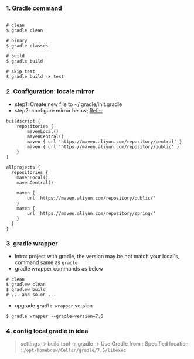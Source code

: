 ### 1. Gradle command

```shell

# clean
$ gradle clean

# binary
$ gradle classes

# build
$ gradle build

# skip test
$ gradle build -x test
```

### 2. Configuration: locale mirror

* step1: Create new file to ~/.gradle/init.gradle
* step2: configure mirror below;  [Refer](https://developer.aliyun.com/mvn/guide)
 
```shell
buildscript {
    repositories {
        mavenLocal()
        mavenCentral()
        maven { url 'https://maven.aliyun.com/repository/central' }
        maven { url 'https://maven.aliyun.com/repository/public' }
    }
}

allprojects {
  repositories {
    mavenLocal()
    mavenCentral()

    maven {
        url 'https://maven.aliyun.com/repository/public/'
    }
    maven {
        url 'https://maven.aliyun.com/repository/spring/'
    }
  }
}

```

### 3. gradle wrapper

* Intro: project with gradle, the version may be not match your local's, command same as `gradle`
* gradle wrapper commands as below
```shell
# clean
$ gradlew clean
$ gradlew build
# ... and so on ...
```
* upgrade `gradle wrapper` version
```shell
$ gradle wrapper --gradle-version=7.6
```

### 4. config local gradle in idea


> settings -> build tool -> gradle -> Use Gradle from : Specified location : `/opt/homebrew/Cellar/gradle/7.6/libexec`
